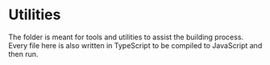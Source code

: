 # Utilities

The folder is meant for tools and utilities to assist the building process. Every file here is also written in TypeScript to be compiled to JavaScript and then run.
